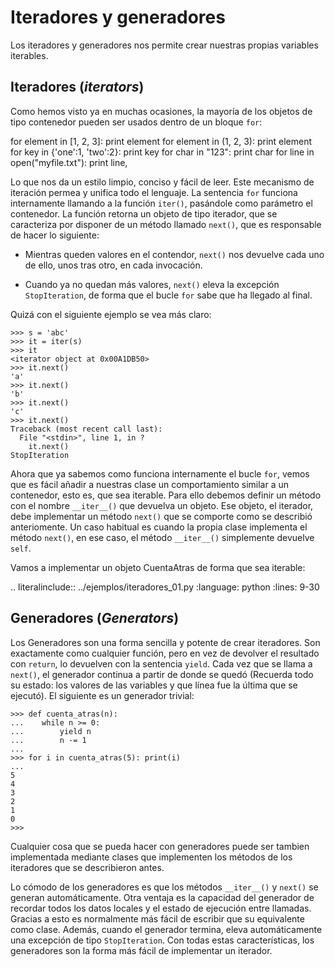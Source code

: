 # Iteradores y generadores

Los iteradores y generadores nos permite crear nuestras propias variables
iterables.

## Iteradores (_iterators_)

Como hemos visto ya en muchas ocasiones, la mayoría de los objetos de
tipo contenedor pueden ser usados dentro de un bloque `for`:

for element in [1, 2, 3]:
    print element
for element in (1, 2, 3):
    print element
for key in {'one':1, 'two':2}:
    print key
for char in "123":
    print char
for line in open("myfile.txt"):
    print line,

Lo que nos da un estilo limpio, conciso y fácil de leer. Este
mecanismo de iteración permea y unifica todo el lenguaje. La sentencia
`for` funciona internamente llamando a la función `iter()`,
pasándole como parámetro el contenedor. La función retorna un objeto
de tipo iterador, que se caracteriza por disponer de un método llamado
`next()`, que es responsable de hacer lo siguiente:

- Mientras queden valores en el contendor, `next()` nos devuelve
   cada uno de ello, unos tras otro, en cada invocación.

- Cuando ya no quedan más valores, `next()` eleva la excepción
   `StopIteration`, de forma que el bucle `for` sabe que ha llegado
   al final.

Quizá con el siguiente ejemplo se vea más claro:

    >>> s = 'abc'
    >>> it = iter(s)
    >>> it
    <iterator object at 0x00A1DB50>
    >>> it.next()
    'a'
    >>> it.next()
    'b'
    >>> it.next()
    'c'
    >>> it.next()
    Traceback (most recent call last):
      File "<stdin>", line 1, in ?
        it.next()
    StopIteration

Ahora que ya sabemos como funciona internamente el bucle `for`,
vemos que es fácil añadir a nuestras clase un comportamiento similar a
un contenedor, esto es, que sea iterable. Para ello debemos definir un
método con el nombre `__iter__()` que devuelva un objeto. Ese
objeto, el iterador, debe implementar un método `next()` que se
comporte como se describió anteriomente. Un caso habitual es cuando la
propia clase implementa  el método `next()`, en ese caso, el método
`__iter__()` simplemente devuelve `self`.

Vamos a implementar un objeto CuentaAtras de forma que sea iterable:

.. literalinclude:: ../ejemplos/iteradores_01.py
    :language: python
    :lines: 9-30

## Generadores (*Generators*)

Los Generadores son una forma sencilla y potente de crear iteradores.
Son exactamente como cualquier función, pero en vez de devolver el
resultado con `return`, lo devuelven con la sentencia `yield`.
Cada vez que se llama a `next()`, el generador continua a partir de
donde se quedó (Recuerda todo su estado: los valores de las variables
y que línea fue la última que se ejecutó). El siguiente es un
generador trivial:

    >>> def cuenta_atras(n):
    ...    while n >= 0:
    ...        yield n
    ...        n -= 1
    ...
    >>> for i in cuenta_atras(5): print(i)
    ...
    5
    4
    3
    2
    1
    0
    >>>

Cualquier cosa que se pueda hacer con generadores puede ser tambien
implementada mediante clases que implementen los métodos de los
iteradores que se describieron antes.

Lo cómodo de los generadores es que los métodos `__iter__()` y
`next()` se generan automáticamente. Otra ventaja es la capacidad
del generador de recordar todos los datos locales y el estado de
ejecución entre llamadas. Gracias a esto es normalmente más fácil de
escribir que su equivalente como clase. Además, cuando el generador
termina, eleva automáticamente una excepción de tipo
`StopIteration`. Con todas estas características, los generadores
son la forma más fácil de implementar un iterador.
